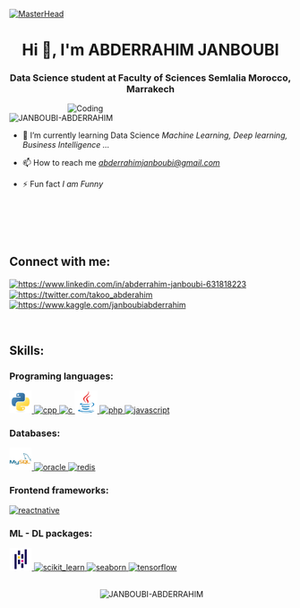 [![MasterHead](https://arrayflaircom.files.wordpress.com/2021/06/bi-dashboard.gif)](https://JANBOUBI-ABDERRAHIM.io)
<h1 align="center">Hi 👋, I'm ABDERRAHIM JANBOUBI</h1>
<h3 align="center">Data Science student at Faculty of Sciences Semlalia Morocco, Marrakech</h3>
<img align="right" alt="Coding" width="400" src="https://dist.neo4j.com/wp-content/uploads/20220112171158/data-science-3.gif">

<p align="left">
  <img src="https://komarev.com/ghpvc/?username=JANBOUBI-ABDERRAHIM&label=Profile%20views&color=0e75b6&style=flat" alt="JANBOUBI-ABDERRAHIM" />
</p>

- 🌱 I’m currently learning Data Science *Machine Learning, Deep learning, Business Intelligence ...*

- 📫 How to reach me *abderrahimjanboubi@gmail.com*

- ⚡ Fun fact *I am Funny*

<br>
<br>
<br>
<br>
<h2 align="left">Connect with me:</h2>
<p align="left">
  <a href="https://www.linkedin.com/in/abderrahim-janboubi-631818223" target="blank">
    <img align="center" src="https://raw.githubusercontent.com/rahuldkjain/github-profile-readme-generator/master/src/images/icons/Social/linked-in-alt.svg" alt="https://www.linkedin.com/in/abderrahim-janboubi-631818223" height="30" width="50" />
  </a>
  <a href="https://twitter.com/takoo_abderahim" target="blank">
    <img align="center" src="https://raw.githubusercontent.com/rahuldkjain/github-profile-readme-generator/master/src/images/icons/Social/twitter.svg" alt="https://twitter.com/takoo_abderahim" height="30" width="50" />
  </a>
  <a href="https://www.kaggle.com/janboubiabderrahim" target="blank">
    <img align="center" src="https://raw.githubusercontent.com/rahuldkjain/github-profile-readme-generator/master/src/images/icons/Social/kaggle.svg" alt="https://www.kaggle.com/janboubiabderrahim" height="30" width="50" />
  </a>
</p>

<br>
<h2 align="left">Skills:</h2>

<h3 align="left">Programing languages:</h3>
<p align="left">
  <a href="https://www.python.org" target="_blank" rel="noreferrer">
    <img src="https://raw.githubusercontent.com/devicons/devicon/master/icons/python/python-original.svg" alt="python" width="40" height="40"/>
  </a>
  <a href="https://cplusplus.com/" target="_blank" rel="noreferrer">
    <img src="https://github.com/rahuldkjain/github-profile-readme-generator/blob/master/src/images/icons/ProgrammingLanguages/cpp.svg" alt="cpp" width="40" height="40"/>
  </a>
  <a href="https://www.cprogramming.com/" target="_blank" rel="noreferrer">
    <img src="https://github.com/rahuldkjain/github-profile-readme-generator/blob/master/src/images/icons/ProgrammingLanguages/c.svg" alt="c" width="40" height="40"/>
  </a>
  <a href="https://www.java.com" target="_blank" rel="noreferrer">
    <img src="https://raw.githubusercontent.com/devicons/devicon/master/icons/java/java-original.svg" alt="java" width="40" height="40"/>
  </a>
  <a href="https://www.php.net/" target="_blank" rel="noreferrer">
    <img src="https://github.com/rahuldkjain/github-profile-readme-generator/blob/master/src/images/icons/ProgrammingLanguages/php.svg" alt="php" width="40" height="40"/>
  </a>
  <a href="https://www.javascript.com/" target="_blank" rel="noreferrer">
    <img src="https://github.com/rahuldkjain/github-profile-readme-generator/blob/master/src/images/icons/ProgrammingLanguages/javascript.svg" alt="javascript" width="40" height="40"/>
  </a>
</p>

<h3 align="left">Databases:</h3>
<p align="left">
  <a href="https://www.mysql.com/" target="_blank" rel="noreferrer">
    <img src="https://raw.githubusercontent.com/devicons/devicon/master/icons/mysql/mysql-original-wordmark.svg" alt="mysql" width="40" height="40"/>
  </a>
  <a href="https://www.oracle.com/id/" target="_blank" rel="noreferrer">
    <img src="https://github.com/rahuldkjain/github-profile-readme-generator/blob/master/src/images/icons/Database/oracle.svg" alt="oracle" width="40" height="40"/>
  </a>
  <a href="https://redis.io/" target="_blank" rel="noreferrer">
    <img src="https://github.com/rahuldkjain/github-profile-readme-generator/blob/master/src/images/icons/Database/redis.svg" alt="redis" width="40" height="40"/>
  </a>
</p>

<h3 align="left">Frontend frameworks:</h3>
<p align="left">
  <a href="https://reactnative.dev/" target="_blank" rel="noreferrer">
    <img src="https://github.com/rahuldkjain/github-profile-readme-generator/blob/master/src/images/icons/MobileAppDevelopment/reactnative.svg" alt="reactnative" width="40" height="40"/>
  </a>
</p>

<h3 align="left">ML - DL packages:</h3>
<p align="left">
  <a href="https://pandas.pydata.org/" target="_blank" rel="noreferrer">
    <img src="https://raw.githubusercontent.com/devicons/devicon/2ae2a900d2f041da66e950e4d48052658d850630/icons/pandas/pandas-original.svg" alt="pandas" width="40" height="40"/>
  </a>
  <a href="https://scikit-learn.org/" target="_blank" rel="noreferrer">
    <img src="https://upload.wikimedia.org/wikipedia/commons/0/05/Scikit_learn_logo_small.svg" alt="scikit_learn" width="40" height="40"/>
  </a>
  <a href="https://seaborn.pydata.org/" target="_blank" rel="noreferrer">
    <img src="https://seaborn.pydata.org/_images/logo-mark-lightbg.svg" alt="seaborn" width="40" height="40"/>
  </a>
  <a href="https://www.tensorflow.org" target="_blank" rel="noreferrer">
    <img src="https://www.vectorlogo.zone/logos/tensorflow/tensorflow-icon.svg" alt="tensorflow" width="40" height="40"/>
  </a>
</p>

<h2 align="left"></h2>
<p align="center">&nbsp;<img align="center" src="https://github-readme-stats.vercel.app/api?username=JANBOUBI-ABDERRAHIM&show_icons=true&locale=en" alt="JANBOUBI-ABDERRAHIM" /></p>
